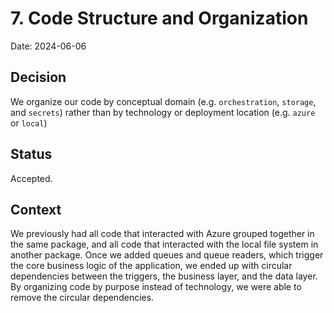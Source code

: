 # 7. Code Structure and Organization

Date: 2024-06-06

## Decision

We organize our code by conceptual domain (e.g. `orchestration`, `storage`, and `secrets`) rather than by technology
or deployment location (e.g. `azure` or `local`)

## Status

Accepted.

## Context

We previously had all code that interacted with Azure grouped together in the same package,
and all code that interacted with the local file system in another package.
Once we added queues and queue readers, which trigger the core business logic of the application,
we ended up with circular dependencies between the triggers, the business layer, and the data layer.
By organizing code by purpose instead of technology, we were able to remove the circular dependencies.
